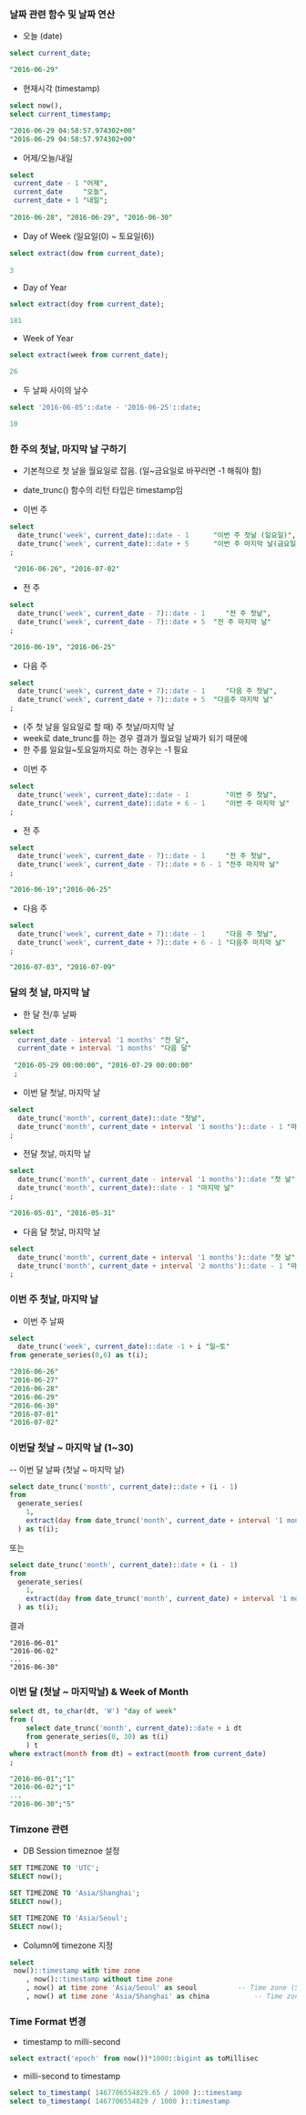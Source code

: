 
### 날짜 관련 함수 및 날짜 연산

 - 오늘 (date)
 ```sql
 select current_date;
 
 "2016-06-29"
 ```

 - 현재시각 (timestamp)
 ```sql
 select now(),  
 select current_timestamp;
 
 "2016-06-29 04:58:57.974302+00"
 "2016-06-29 04:58:57.974302+00"
 ```


 - 어제/오늘/내일
 ```sql
 select
  current_date - 1 "어제",
  current_date     "오늘",
  current_date + 1 "내일";
   
 "2016-06-28", "2016-06-29", "2016-06-30"
 ```

 - Day of Week (일요일(0) ~ 토요일(6))

 ```sql
 select extract(dow from current_date);
  
 3
 ```

 - Day of Year
 ```sql
 select extract(doy from current_date);
 
 181
 ```

 - Week of Year
 ```sql
 select extract(week from current_date);
 
 26
 ```
 
 - 두 날짜 사이의 날수
 ```sql
 select '2016-06-05'::date - '2016-06-25'::date;
 
 10
 ```

### 한 주의 첫날, 마지막 날 구하기

 - 기본적으로 첫 날을 월요일로 잡음. (일~금요일로 바꾸러면 -1 해줘야 함) 
 - date_trunc() 함수의 리턴 타입은 timestamp임

 - 이번 주
 ```sql
 select
   date_trunc('week', current_date)::date - 1      "이번 주 첫날 (일요일)",
   date_trunc('week', current_date)::date + 5      "이번 주 마지막 날(금요일)"
 ;
  
  "2016-06-26", "2016-07-02"
  ```
 
 - 전 주
 ```sql
 select
   date_trunc('week', current_date - 7)::date - 1     "전 주 첫날",
   date_trunc('week', current_date - 7)::date + 5  "전 주 마지막 날"
 ;
 
 "2016-06-19", "2016-06-25"
 ```

 - 다음 주
 ```sql
 select
   date_trunc('week', current_date + 7)::date - 1     "다음 주 첫날",
   date_trunc('week', current_date + 7)::date + 5  "다음주 마지막 날"
 ;
 ```

 * (주 첫 날을 일요일로 할 때) 주 첫날/마지막 날
 * week로 date_trunc를 하는 경우 결과가 월요일 날짜가 되기 때문에
 * 한 주를 일요일~토요일까지로 하는 경우는 -1 필요

 - 이번 주
 ```sql 
 select
   date_trunc('week', current_date)::date - 1         "이번 주 첫날",
   date_trunc('week', current_date)::date + 6 - 1     "이번 주 마지막 날"
 ;
 ```

 - 전 주
 ```sql
 select
   date_trunc('week', current_date - 7)::date - 1     "전 주 첫날",
   date_trunc('week', current_date - 7)::date + 6 - 1 "전주 마지막 날"
 ;
 
 "2016-06-19";"2016-06-25"
 ```

 - 다음 주
 ```sql
 select
   date_trunc('week', current_date + 7)::date - 1     "다음 주 첫날",
   date_trunc('week', current_date + 7)::date + 6 - 1 "다음주 마지막 날"
 ;
 
 "2016-07-03", "2016-07-09"
 ```


### 달의 첫 날, 마지막 날

 - 한 달 전/후 날짜
 ```sql
 select
   current_date - interval '1 months' "전 달",
   current_date + interval '1 months' "다음 달"
   
  "2016-05-29 00:00:00", "2016-07-29 00:00:00"
  ;
  ```
 
 - 이번 달 첫날, 마지막 날
 ```sql
 select
   date_trunc('month', current_date)::date "첫날",
   date_trunc('month', current_date + interval '1 months')::date - 1 "마지막 날"
 ;
 ```
 
 - 전달 첫날, 마지막 날
 ```sql
 select
   date_trunc('month', current_date - interval '1 months')::date "첫 날",
   date_trunc('month', current_date)::date - 1 "마지막 날"
 ;
 
 "2016-05-01", "2016-05-31"
 ```

 - 다음 달 첫날, 마지막 날
 ```sql
 select
   date_trunc('month', current_date + interval '1 months')::date "첫 날",
   date_trunc('month', current_date + interval '2 months')::date - 1 "마지막 날"
 ;
 ```

### 이번 주 첫날, 마지막 날

 - 이번 주 날짜
 ```sql
 select
   date_trunc('week', current_date)::date -1 + i "일~토"
 from generate_series(0,6) as t(i);
 
 "2016-06-26"
 "2016-06-27"
 "2016-06-28"
 "2016-06-29"
 "2016-06-30"
 "2016-07-01"
 "2016-07-02"
 ```

### 이번달 첫날 ~ 마지막 날 (1~30)

 -- 이번 달 날짜 (첫날 ~ 마지막 날)
 ```sql
 select date_trunc('month', current_date)::date + (i - 1)
 from
   generate_series(
     1,
     extract(day from date_trunc('month', current_date + interval '1 months')::date - 1)::integer
   ) as t(i);
 ```
 또는
 ```sql
 select date_trunc('month', current_date)::date + (i - 1)
 from
   generate_series(
     1,
     extract(day from date_trunc('month', current_date) + interval '1 months' - interval '1 days')::integer
   ) as t(i);
 ```
 결과
 ```
 "2016-06-01"
 "2016-06-02"
 ...
 "2016-06-30"
 ```

### 이번 달 (첫날 ~ 마지막날) & Week of Month

 ```sql
 select dt, to_char(dt, 'W') "day of week"
 from (
     select date_trunc('month', current_date)::date + i dt
     from generate_series(0, 30) as t(i)
     ) t
 where extract(month from dt) = extract(month from current_date)
 ;
 
 "2016-06-01";"1"
 "2016-06-02";"1"
 ...
 "2016-06-30";"5"
 ```

### Timzone 관련

 - DB Session timeznoe 설정

```sql
SET TIMEZONE TO 'UTC';
SELECT now();

SET TIMEZONE TO 'Asia/Shanghai';
SELECT now();

SET TIMEZONE TO 'Asia/Seoul';
SELECT now();
```

 - Column에 timezone 지정
```sql
select 
 now()::timestamp with time zone
	, now()::timestamp without time zone
	, now() at time zone 'Asia/Seoul' as seoul 			-- Time zone (Seoul)
	, now() at time zone 'Asia/Shanghai' as china 			-- Time zone (China)
```

### Time Format 변경

 - timestamp to milli-second

```sql
select extract('epoch' from now())*1000::bigint as toMillisec
```

 - milli-second to timestamp

```sql
select to_timestamp( 1467706554829.65 / 1000 )::timestamp
select to_timestamp( 1467706554829 / 1000 )::timestamp
```
